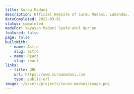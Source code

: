 ```yaml
---
title: Surau Madani
description: Official Website of Surau Madani, Lamandau.
dateCompleted: 2022-03-01
status: completed
madeFor: Yayasan Madani Syafa'atul Qur'an
featured: false
page: false
builtWith:
  - name: Astro
    slug: astro
  - name: React
    slug: react
links:
  - title: URL
    url: https://www.suraumadani.com
    type: public-url
image: ~/assets/projects/surau-madani/image.png
---
```

